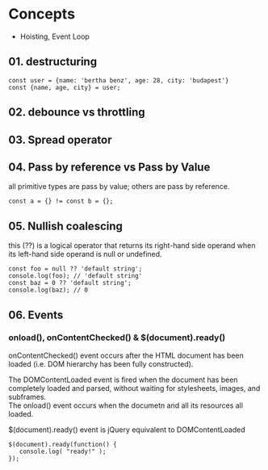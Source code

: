 
# Concepts

 * Hoisting, Event Loop

## 01. destructuring
```
const user = {name: 'bertha benz', age: 28, city: 'budapest'}
const {name, age, city} = user;
```

## 02. debounce vs throttling

## 03. Spread operator

## 04. Pass by reference vs Pass by Value
all primitive types are pass by value; others are pass by reference.
```
const a = {} != const b = {};
```

## 05. Nullish coalescing
this (??) is a logical operator that returns its right-hand side operand 
when its left-hand side operand is null or undefined.
```
const foo = null ?? 'default string';
console.log(foo); // 'default string'
const baz = 0 ?? 'default string';
console.log(baz); // 0
```

## 06. Events

### onload(), onContentChecked() & $(document).ready()
onContentChecked() event occurs after the HTML document has been loaded 
(i.e. DOM hierarchy has been fully constructed). 

The DOMContentLoaded event is fired when the document has been completely loaded and parsed, 
without waiting for stylesheets, images, and subframes.  
The onload() event occurs when the documetn and all its resources all loaded.  

$(document).ready() event is jQuery equivalent to DOMContentLoaded

```
$(document).ready(function() {
   console.log( "ready!" );
});
```

